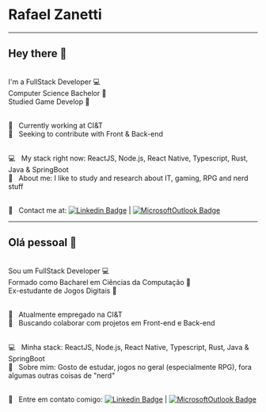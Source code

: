 # Rafael Zanetti

----

## Hey there 👋

<br/> I'm a FullStack Developer :computer:
<br/> Computer Science Bachelor :scroll:
<br/> Studied Game Develop :space_invader:

 <br/> 🚀 &nbsp; Currently working at CI&T
 <br/> 🧰 &nbsp; Seeking to contribute with Front & Back-end 
 
 <br/> :computer: &nbsp; My stack right now: ReactJS, Node.js, React Native, Typescript, Rust, Java & SpringBoot
 <br/> 💬  &nbsp; About me: I like to study and research about IT, gaming, RPG and nerd stuff
 
 <br/> :email: &nbsp; Contact me at: [![Linkedin Badge](https://img.shields.io/badge/-RafaelZanetti-blue?style=flat-square&logo=Linkedin&logoColor=white&link=https://www.linkedin.com/in/rafael-zanetti-11ab85169/)](https://www.linkedin.com/in/rafael-zanetti-11ab85169/) 
| 
[![MicrosoftOutlook Badge](https://img.shields.io/badge/-rafaelfzanetti@hotmail.com-blue?style=flat-square&logo=Microsoft%20Outlook&logoColor=white&link=mailto:rafaelfzanetti@hotmail.com)](rafaelfzanetti@hotmail.com)

----

## Olá pessoal 👋

<br/>Sou um FullStack Developer :computer:
<br/>Formado como Bacharel em Ciências da Computação :scroll:
<br/>Ex-estudante de Jogos Digitais :space_invader:

 <br/> 🚀 &nbsp; Atualmente empregado na CI&T
 <br/> 🧰 &nbsp; Buscando colaborar com projetos em Front-end e Back-end
 
 <br/> :computer: &nbsp; Minha stack: ReactJS, Node.js, React Native, Typescript, Rust, Java & SpringBoot
 <br/> 💬  &nbsp; Sobre mim: Gosto de estudar, jogos no geral (especialmente RPG), fora algumas outras coisas de "nerd"
 
 <br/> :email: &nbsp; Entre em contato comigo: [![Linkedin Badge](https://img.shields.io/badge/-RafaelZanetti-blue?style=flat-square&logo=Linkedin&logoColor=white&link=https://www.linkedin.com/in/rafael-zanetti-11ab85169/)](https://www.linkedin.com/in/rafael-zanetti-11ab85169/) 
| 
[![MicrosoftOutlook Badge](https://img.shields.io/badge/-rafaelfzanetti@hotmail.com-blue?style=flat-square&logo=Microsoft%20Outlook&logoColor=white&link=mailto:rafaelfzanetti@hotmail.com)](rafaelfzanetti@hotmail.com)
